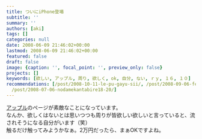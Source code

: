 ```yaml
---
title: ついにiPhone登場
subtitle: ''
summary: ''
authors: [aki]
tags: []
categories: null
date: 2008-06-09 21:46:02+00:00
lastmod: 2008-06-09 21:46:02+00:00
featured: false
draft: false
image: {caption: '', focal_point: '', preview_only: false}
projects: []
keywords: [欲しい, アップル, 周り, 欲しく, ok, 自分, ない, ｒｙ, １６, １０]
recommendations: [/post/2008-10-11-le-pu-gayu-sii/, /post/2008-09-06-feng-gaqiang-kuchui-iteiru/,
  /post/2008-07-06-nodamekantabire18-20/]
---
```

[アップル](http://www.apple.com/jp/)のページが素敵なことになっています。  
なんか、欲しくはないとは思いつつも周りが皆欲しい欲しいと言っていると、流されそうになる自分がいます（笑）  
触るだけ触ってみようかなぁ。2万円だったら、まぁOKですよね。


